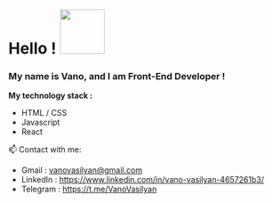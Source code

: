 # Hello ! <img  src="https://emoji.gg/assets/emoji/6307_waving_lol.gif"  width="80px" />

### My name is Vano, and I am Front-End Developer !

**My technology stack :**

* HTML / CSS
* Javascript
* React

📫 Contact with me:

* Gmail : vanovasilyan@gmail.com 
* LinkedIn : https://www.linkedin.com/in/vano-vasilyan-4657261b3/
* Telegram : https://t.me/VanoVasilyan 


